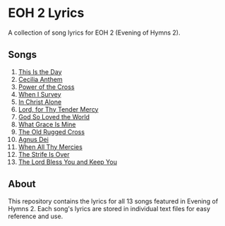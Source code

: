 # EOH 2 Lyrics

A collection of song lyrics for EOH 2 (Evening of Hymns 2).

## Songs

1. [This Is the Day](1_this_is_the_day.txt)
2. [Cecilia Anthem](2_cecilia_anthem.txt)
3. [Power of the Cross](3_power_of_the_cross.txt)
4. [When I Survey](4_when_i_survery.txt)
5. [In Christ Alone](5_in_christ_alone.txt)
6. [Lord, for Thy Tender Mercy](6_lord_for_thy_tender_mercy.txt)
7. [God So Loved the World](7_god_so_loved_the_world.txt)
8. [What Grace Is Mine](8_what_grace_is_mine.txt)
9. [The Old Rugged Cross](9_the_old_rugged_cross.txt)
10. [Agnus Dei](10_agnus_dei.txt)
11. [When All Thy Mercies](11_when_all_thy_mercies.txt)
12. [The Strife Is Over](12_the_strife_is_over.txt)
13. [The Lord Bless You and Keep You](13_the_lord_bless_you_and_keep_you.txt)

## About

This repository contains the lyrics for all 13 songs featured in Evening of Hymns 2. Each song's lyrics are stored in individual text files for easy reference and use.
